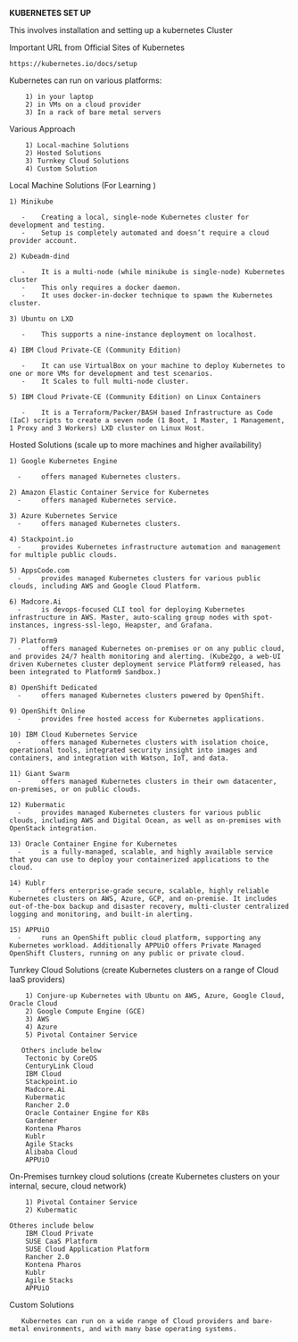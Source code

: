 **KUBERNETES SET UP**

This involves installation and setting up a kubernetes Cluster

Important URL from Official Sites of Kubernetes
    
    https://kubernetes.io/docs/setup
    
    
Kubernetes can run on various platforms:

        1) in your laptop
        2) in VMs on a cloud provider
        3) In a rack of bare metal servers
        
Various Approach 

        1) Local-machine Solutions
        2) Hosted Solutions
        3) Turnkey Cloud Solutions
        4) Custom Solution 
        
Local Machine Solutions (For Learning )

    
    1) Minikube 
    
       -    Creating a local, single-node Kubernetes cluster for development and testing.
       -    Setup is completely automated and doesn’t require a cloud provider account.
    
    2) Kubeadm-dind 
    
       -    It is a multi-node (while minikube is single-node) Kubernetes cluster
       -    This only requires a docker daemon. 
       -    It uses docker-in-docker technique to spawn the Kubernetes cluster.
    
    3) Ubuntu on LXD 
    
       -    This supports a nine-instance deployment on localhost.
    
    4) IBM Cloud Private-CE (Community Edition) 
    
       -    It can use VirtualBox on your machine to deploy Kubernetes to one or more VMs for development and test scenarios.
       -    It Scales to full multi-node cluster.
    
    5) IBM Cloud Private-CE (Community Edition) on Linux Containers
     
       -    It is a Terraform/Packer/BASH based Infrastructure as Code (IaC) scripts to create a seven node (1 Boot, 1 Master, 1 Management, 1 Proxy and 3 Workers) LXD cluster on Linux Host.
    
    
    
Hosted Solutions (scale up to more machines and higher availability)

    1) Google Kubernetes Engine
     
      -     offers managed Kubernetes clusters.
    
    2) Amazon Elastic Container Service for Kubernetes 
      -     offers managed Kubernetes service.
    
    3) Azure Kubernetes Service 
      -     offers managed Kubernetes clusters.
    
    4) Stackpoint.io 
      -     provides Kubernetes infrastructure automation and management for multiple public clouds.
    
    5) AppsCode.com 
      -     provides managed Kubernetes clusters for various public clouds, including AWS and Google Cloud Platform.
    
    6) Madcore.Ai 
      -     is devops-focused CLI tool for deploying Kubernetes infrastructure in AWS. Master, auto-scaling group nodes with spot-instances, ingress-ssl-lego, Heapster, and Grafana.
    
    7) Platform9 
      -     offers managed Kubernetes on-premises or on any public cloud, and provides 24/7 health monitoring and alerting. (Kube2go, a web-UI driven Kubernetes cluster deployment service Platform9 released, has been integrated to Platform9 Sandbox.)
    
    8) OpenShift Dedicated 
      -     offers managed Kubernetes clusters powered by OpenShift.
    
    9) OpenShift Online 
      -     provides free hosted access for Kubernetes applications.
    
    10) IBM Cloud Kubernetes Service 
      -     offers managed Kubernetes clusters with isolation choice, operational tools, integrated security insight into images and containers, and integration with Watson, IoT, and data.
    
    11) Giant Swarm 
      -     offers managed Kubernetes clusters in their own datacenter, on-premises, or on public clouds.
    
    12) Kubermatic 
      -     provides managed Kubernetes clusters for various public clouds, including AWS and Digital Ocean, as well as on-premises with OpenStack integration.
    
    13) Oracle Container Engine for Kubernetes 
      -     is a fully-managed, scalable, and highly available service that you can use to deploy your containerized applications to the cloud.
    
    14) Kublr 
      -     offers enterprise-grade secure, scalable, highly reliable Kubernetes clusters on AWS, Azure, GCP, and on-premise. It includes out-of-the-box backup and disaster recovery, multi-cluster centralized logging and monitoring, and built-in alerting.
    
    15) APPUiO 
      -     runs an OpenShift public cloud platform, supporting any Kubernetes workload. Additionally APPUiO offers Private Managed OpenShift Clusters, running on any public or private cloud.
      
  Tunrkey Cloud Solutions (create Kubernetes clusters on a range of Cloud IaaS providers)
  
        1) Conjure-up Kubernetes with Ubuntu on AWS, Azure, Google Cloud, Oracle Cloud
        2) Google Compute Engine (GCE)
        3) AWS
        4) Azure
        5) Pivotal Container Service
        
       Others include below 
        Tectonic by CoreOS
        CenturyLink Cloud
        IBM Cloud
        Stackpoint.io
        Madcore.Ai
        Kubermatic
        Rancher 2.0
        Oracle Container Engine for K8s
        Gardener
        Kontena Pharos
        Kublr
        Agile Stacks
        Alibaba Cloud
        APPUiO
        
 On-Premises turnkey cloud solutions (create Kubernetes clusters on your internal, secure, cloud network)
 
        1) Pivotal Container Service
        2) Kubermatic
        
    Otheres include below 
        IBM Cloud Private
        SUSE CaaS Platform
        SUSE Cloud Application Platform
        Rancher 2.0
        Kontena Pharos
        Kublr
        Agile Stacks
        APPUiO
   
Custom Solutions
   
       Kubernetes can run on a wide range of Cloud providers and bare-metal environments, and with many base operating systems.
       